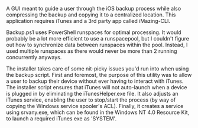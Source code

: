 A GUI meant to guide a user through the iOS backup process while also compressing the backup and copying it to a centralized location.
This application requires iTunes and a 3rd party app called iMazing-CLI. 

Backup.ps1 uses PowerShell runspaces for optimal processing. It would probably be a lot more efficient to use a runspacepool,
but I couldn't figure out how to synchronize data between runspaces within the pool. Instead, I used multiple runspaces
as there would never be more than 2 running concurrently anyways.

The installer takes care of some nit-picky issues you'd run into when using the backup script. First and foremost, the purpose of this
utility was to allow a user to backup their device without ever having to interact with iTunes. The installer script ensures that iTunes
will not auto-launch when a device is plugged in by eliminating the iTunesHelper.exe file. It also adjusts an iTunes service, enabling
the user to stop/start the process (by way of copying the Windows service spooler's ACL). Finally, it creates a service using srvany.exe,
which can be found in the Windows NT 4.0 Resource Kit, to launch a required iTunes exe as 'SYSTEM'. 
